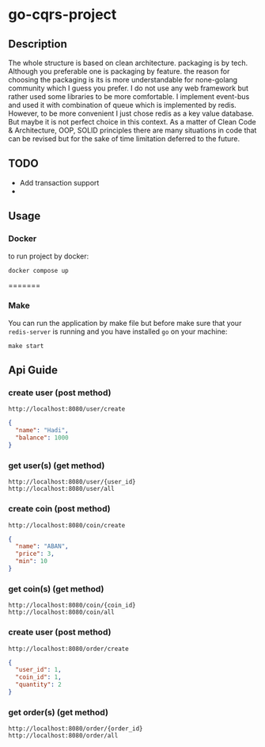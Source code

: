 # go-cqrs-project

## Description

The whole structure is based on clean architecture. packaging is by tech. Although you preferable one is packaging by
feature.
the reason for choosing the packaging is its is more understandable for none-golang community which I guess you prefer.
I do not use any web framework but rather used some libraries to be more comfortable. I implement event-bus and used it
with
combination of queue which is implemented by redis. However, to be more convenient I just chose redis as a key value
database.
But maybe it is not perfect choice in this context. As a matter of Clean Code & Architecture, OOP, SOLID principles
there are many situations in code that can be revised but for the sake of time limitation deferred to the future.

## TODO
- Add transaction support
- 


## Usage
### Docker
to run project by docker:
```
docker compose up
```

=======
### Make
You can run the application by make file but before make sure that your `redis-server` is running
and you have installed `go` on your machine:
```
make start
```

## Api Guide

### create user (post method)

```
http://localhost:8080/user/create
```

```json
{
  "name": "Hadi",
  "balance": 1000
}
```

### get user(s) (get method)

```
http://localhost:8080/user/{user_id}
http://localhost:8080/user/all
```

### create coin (post method)

```
http://localhost:8080/coin/create
```

```json
{
  "name": "ABAN",
  "price": 3,
  "min": 10
}
```

### get coin(s) (get method)

```
http://localhost:8080/coin/{coin_id}
http://localhost:8080/coin/all
```

### create user (post method)

```
http://localhost:8080/order/create
```

```json
{
  "user_id": 1,
  "coin_id": 1,
  "quantity": 2
}
```

### get order(s) (get method)

```
http://localhost:8080/order/{order_id}
http://localhost:8080/order/all
```


